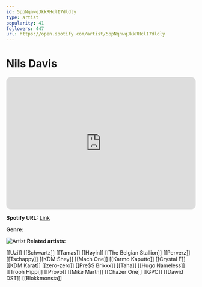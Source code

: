 ```yaml
---
id: 5ppNqnwqJkkRHclI7dldly
type: artist
popularity: 41
followers: 447
url: https://open.spotify.com/artist/5ppNqnwqJkkRHclI7dldly
---
```

# Nils Davis

<iframe style="border-radius:12px" src="https://open.spotify.com/embed/artist/5ppNqnwqJkkRHclI7dldly" width="100%" height="352" frameBorder="0" allowfullscreen="" allow="autoplay; clipboard-write; encrypted-media; fullscreen; picture-in-picture" loading="lazy"></iframe>

**Spotify URL:** [Link](https://open.spotify.com/artist/5ppNqnwqJkkRHclI7dldly)

**Genre:** 

![Artist](https://i.scdn.co/image/ab67616d0000b27355db3c58e062183b120f46ad)
**Related artists:**

[[Uzi]]
[[Schwartz]]
[[Tamas]]
[[Høyin]]
[[The Belgian Stallion]]
[[Perverz]]
[[Tschappy]]
[[KDM Shey]]
[[Mach One]]
[[Karmo Kaputto]]
[[Crystal F]]
[[KDM Karat]]
[[zero-zero]]
[[Pre$$ Brixxx]]
[[Taha]]
[[Hugo Nameless]]
[[Trooh Hippi]]
[[Provo]]
[[Mike Martn]]
[[Chazer One]]
[[GPC]]
[[Dawid DST]]
[[Blokkmonsta]]
